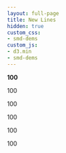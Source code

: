 ```yaml
---
layout: full-page
title: New Lines
hidden: true
custom_css:
- smd-dems
custom_js:
- d3.min
- smd-dems
---
```

<p class="menu"></p><div id="filler"><div id="tooltip" class="hidden"><p><strong><span id="valueA">100</span></strong></p><p><span id="valueB">100</span></p><p><span id="valueC">100</span></p><p><span id="valueD">100</span></p><p><span id="valueE">100</span></p><p><span id="valueF">100</span></p></div></div>
